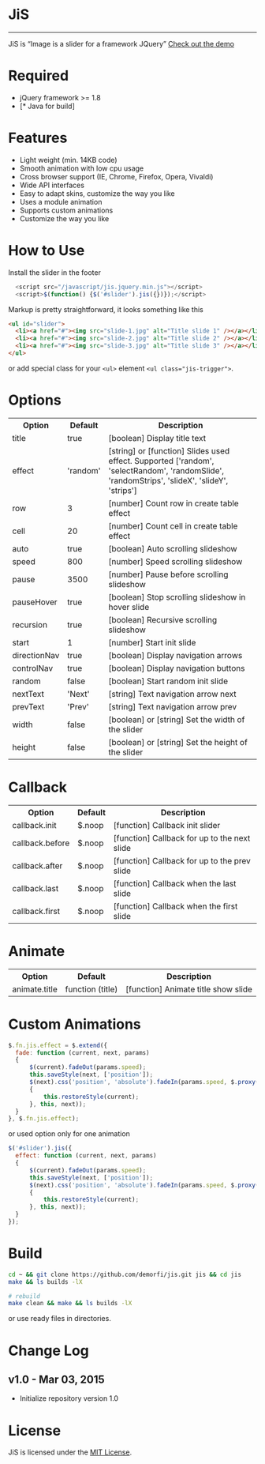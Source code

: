 # JiS
-------
JiS is “Image is a slider for a framework JQuery” [Check out the demo](https://demorfi.github.io/jis)

Required
========
* jQuery framework >= 1.8
* [* Java for build]

Features
========
* Light weight (min. 14KB code)
* Smooth animation with low cpu usage
* Cross browser support (IE, Chrome, Firefox, Opera, Vivaldi)
* Wide API interfaces
* Easy to adapt skins, customize the way you like
* Uses a module animation
* Supports custom animations
* Customize the way you like

How to Use
==========

Install the slider in the footer
```javascript
  <script src="/javascript/jis.jquery.min.js"></script>
  <script>$(function() {$('#slider').jis({})});</script>
```

Markup is pretty straightforward, it looks something like this
``` html
<ul id="slider">
  <li><a href="#"><img src="slide-1.jpg" alt="Title slide 1" /></a></li>
  <li><a href="#"><img src="slide-2.jpg" alt="Title slide 2" /></a></li>
  <li><a href="#"><img src="slide-3.jpg" alt="Title slide 3" /></a></li>
</ul>
```

or add special class for your `<ul>` element `<ul class="jis-trigger">`.

Options
=======
<table>
  <tr>
    <th>Option</th>
    <th>Default</th>
    <th>Description</th>
  </tr>
  <tr>
    <td>title</td>
    <td>true</td>
    <td>[boolean] Display title text</td>
  </tr>
  <tr>
    <td>effect</td>
    <td>'random'</td>
    <td>[string] or [function] Slides used effect. Supported ['random', 'selectRandom', 'randomSlide', 'randomStrips', 'slideX', 'slideY', 'strips']</td>
  </tr>
  <tr>
    <td>row</td>
    <td>3</td>
    <td>[number] Count row in create table effect</td>
  </tr>
  <tr>
    <td>cell</td>
    <td>20</td>
    <td>[number] Count cell in create table effect</td>
  </tr>
  <tr>
    <td>auto</td>
    <td>true</td>
    <td>[boolean] Auto scrolling slideshow</td>
  </tr>
  <tr>
    <td>speed</td>
    <td>800</td>
    <td>[number] Speed scrolling slideshow</td>
  </tr>
  <tr>
    <td>pause</td>
    <td>3500</td>
    <td>[number] Pause before scrolling slideshow</td>
  </tr>
  <tr>
    <td>pauseHover</td>
    <td>true</td>
    <td>[boolean] Stop scrolling slideshow in hover slide</td>
  </tr>
  <tr>
    <td>recursion</td>
    <td>true</td>
    <td>[boolean] Recursive scrolling slideshow</td>
  </tr>
  <tr>
    <td>start</td>
    <td>1</td>
    <td>[number] Start init slide</td>
  </tr>
  <tr>
    <td>directionNav</td>
    <td>true</td>
    <td>[boolean] Display navigation arrows</td>
  </tr>
  <tr>
    <td>controlNav</td>
    <td>true</td>
    <td>[boolean] Display navigation buttons</td>
  </tr>
  <tr>
    <td>random</td>
    <td>false</td>
    <td>[boolean] Start random init slide</td>
  </tr>
  <tr>
    <td>nextText</td>
    <td>'Next'</td>
    <td>[string] Text navigation arrow next</td>
  </tr>
  <tr>
    <td>prevText</td>
    <td>'Prev'</td>
    <td>[string] Text navigation arrow prev</td>
  </tr>
  <tr>
    <td>width</td>
    <td>false</td>
    <td>[boolean] or [string] Set the width of the slider</td>
  </tr>
  <tr>
    <td>height</td>
    <td>false</td>
    <td>[boolean] or [string] Set the height of the slider</td>
  </tr>
</table>

Callback
========
<table>
  <tr>
    <th>Option</th>
    <th>Default</th>
    <th>Description</th>
  </tr>
  <tr>
    <td>callback.init</td>
    <td>$.noop</td>
    <td>[function] Callback init slider</td>
  </tr>
  <tr>
    <td>callback.before</td>
    <td>$.noop</td>
    <td>[function] Callback for up to the next slide</td>
  </tr>
  <tr>
    <td>callback.after</td>
    <td>$.noop</td>
    <td>[function] Callback for up to the prev slide</td>
  </tr>
  <tr>
    <td>callback.last</td>
    <td>$.noop</td>
    <td>[function] Callback when the last slide</td>
  </tr>
  <tr>
    <td>callback.first</td>
    <td>$.noop</td>
    <td>[function] Callback when the first slide</td>
  </tr>
</table>

Animate
=======
<table>
  <tr>
    <th>Option</th>
    <th>Default</th>
    <th>Description</th>
  </tr>
  <tr>
    <td>animate.title</td>
    <td>function (title)</td>
    <td>[function] Animate title show slide</td>
  </tr>
</table>

Custom Animations
=================
```javascript
$.fn.jis.effect = $.extend({
  fade: function (current, next, params)
  {
      $(current).fadeOut(params.speed);
      this.saveStyle(next, ['position']);
      $(next).css('position', 'absolute').fadeIn(params.speed, $.proxy(function (current)
      {
          this.restoreStyle(current);
      }, this, next));
  }
}, $.fn.jis.effect);
```

or used option only for one animation

```javascript
$('#slider').jis({
  effect: function (current, next, params)
  {
      $(current).fadeOut(params.speed);
      this.saveStyle(next, ['position']);
      $(next).css('position', 'absolute').fadeIn(params.speed, $.proxy(function (current)
      {
          this.restoreStyle(current);
      }, this, next));
  }
});
```

Build
=====
```bash
cd ~ && git clone https://github.com/demorfi/jis.git jis && cd jis
make && ls builds -lX

# rebuild
make clean && make && ls builds -lX
```

or use ready files in directories.

Change Log
==========
v1.0 - Mar 03, 2015
--------------------
 * Initialize repository version 1.0

License
=======
JiS is licensed under the [MIT License](http://www.opensource.org/licenses/mit-license.php).
